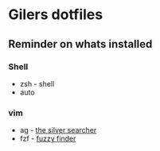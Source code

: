 # Gilers dotfiles

## Reminder on whats installed

### Shell

* zsh   - shell
* auto

### vim

* ag    - [the silver searcher](https://github.com/ggreer/the_silver_searcher)
* fzf   - [fuzzy finder](https://github.com/junegunn/fzf)
